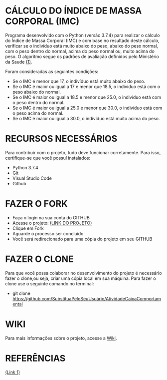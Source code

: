 # CÁLCULO DO ÍNDICE DE MASSA CORPORAL (IMC)

Programa desenvolvido com o Python (versão 3.7.4) para realizar o cálculo do Índice de Massa Corporal (IMC) e com base no resultado deste cálculo, verificar se o indivíduo está muito abaixo do peso, abaixo do peso normal, com o peso dentro do normal, acima do peso normal ou, muito acima do peso. O algoritmo segue os padrões de avaliação definidos pelo Ministério da Saude [(1)](http://www.saude.gov.br/artigos/804-imc/40509-imc-em-adultos).

Foram consideradas as seguintes condições:
- Se o IMC é menor que 17, o indivíduo está muito abaixo do peso.
- Se o IMC é maior ou igual a 17 e menor que 18.5, o indivíduo está com o peso abaixo do normal.
- Se o IMC é maior ou igual a 18.5 e menor que 25.0, o indivíduo está com o peso dentro do normal.
- Se o IMC é maior ou igual a 25.0 e menor que 30.0, o indivíduo está com o peso acima do normal.
- Se o IMC é maior ou igual a 30.0, o indivíduo está muito acima do peso.

# RECURSOS NECESSÁRIOS
Para contribuir com o projeto, tudo deve funcionar corretamente. Para isso, certifique-se que você possuí instalados:

- Python 3.7.4
- Git
- Visual Studio Code
- Github

# FAZER O FORK

- Faça o login na sua conta do GITHUB
- Acesse o projeto: [(LINK DO PROJETO)](https://github.com/neuroengenharia/AtividadeIMC/)
- Clique em Fork
- Aguarde o processo ser concluído
- Você será redirecionado para uma cópia do projeto em seu GITHUB

# FAZER O CLONE
Para que você possa colaborar no desenvolvimento do projeto é necessário fazer o clone,ou seja, criar uma cópia local em sua máquina. Para fazer o clone use o seguinte comando no terminal:

- git clone https://github.com/SubstituaPeloSeuUsuário/AtividadeCaixaComportamental

# WIKI

Para mais informações sobre o projeto, acesse a [Wiki](https://github.com/neuroengenharia/AtividadeIMC/wiki).

# REFERÊNCIAS

[(Link 1)](http://www.saude.gov.br/artigos/804-imc/40509-imc-em-adultos)

